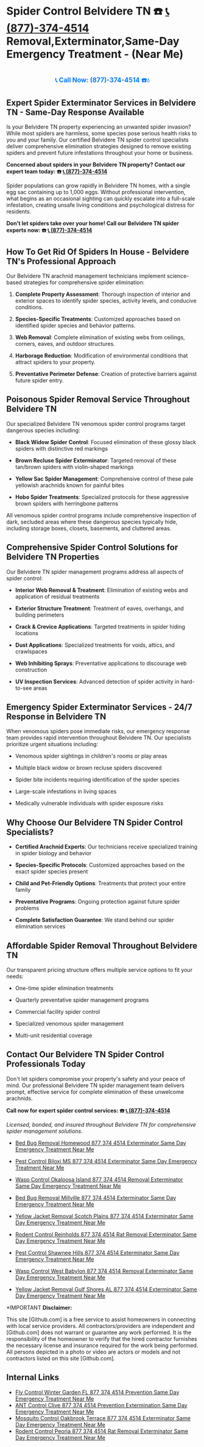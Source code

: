 # Spider Control Belvidere TN ☎️ [📞 (877)-374-4514](https://pest-control-4514.netlify.app) Removal,Exterminator,Same-Day Emergency Treatment - (Near Me)
# 

<p align="center" style="font-size: 1.2em; font-weight: bold; margin: 20px 0;">
  <a href="https://pest-control-4514.netlify.app" target="_blank" style="color: #007BFF; text-decoration: none;">📞 Call Now: (877)-374-4514 ☎️💧</a>
</p>

## Expert Spider Exterminator Services in Belvidere TN - Same-Day Response Available

Is your Belvidere TN property experiencing an unwanted spider invasion? While most spiders are harmless, some species pose serious health risks to you and your family. Our certified Belvidere TN spider control specialists deliver comprehensive elimination strategies designed to remove existing spiders and prevent future infestations throughout your home or business.

**Concerned about spiders in your Belvidere TN property? Contact our expert team today: ☎️ [📞 (877)-374-4514](https://pest-control-4514.netlify.app)**

Spider populations can grow rapidly in Belvidere TN homes, with a single egg sac containing up to 1,000 eggs. Without professional intervention, what begins as an occasional sighting can quickly escalate into a full-scale infestation, creating unsafe living conditions and psychological distress for residents.

**Don't let spiders take over your home! Call our Belvidere TN spider experts now: ☎️ [📞 (877)-374-4514](https://pest-control-4514.netlify.app)**

## How To Get Rid Of Spiders In House - Belvidere TN's Professional Approach

Our Belvidere TN arachnid management technicians implement science-based strategies for comprehensive spider elimination:

1. **Complete Property Assessment**: Thorough inspection of interior and exterior spaces to identify spider species, activity levels, and conducive conditions.

2. **Species-Specific Treatments**: Customized approaches based on identified spider species and behavior patterns.

3. **Web Removal**: Complete elimination of existing webs from ceilings, corners, eaves, and outdoor structures.

4. **Harborage Reduction**: Modification of environmental conditions that attract spiders to your property.

5. **Preventative Perimeter Defense**: Creation of protective barriers against future spider entry.

## Poisonous Spider Removal Service Throughout Belvidere TN

Our specialized Belvidere TN venomous spider control programs target dangerous species including:

- **Black Widow Spider Control**: Focused elimination of these glossy black spiders with distinctive red markings

- **Brown Recluse Spider Exterminator**: Targeted removal of these tan/brown spiders with violin-shaped markings

- **Yellow Sac Spider Management**: Comprehensive control of these pale yellowish arachnids known for painful bites

- **Hobo Spider Treatments**: Specialized protocols for these aggressive brown spiders with herringbone patterns

All venomous spider control programs include comprehensive inspection of dark, secluded areas where these dangerous species typically hide, including storage boxes, closets, basements, and cluttered areas.

## Comprehensive Spider Control Solutions for Belvidere TN Properties

Our Belvidere TN spider management programs address all aspects of spider control:

- **Interior Web Removal & Treatment**: Elimination of existing webs and application of residual treatments

- **Exterior Structure Treatment**: Treatment of eaves, overhangs, and building perimeters

- **Crack & Crevice Applications**: Targeted treatments in spider hiding locations

- **Dust Applications**: Specialized treatments for voids, attics, and crawlspaces

- **Web Inhibiting Sprays**: Preventative applications to discourage web construction

- **UV Inspection Services**: Advanced detection of spider activity in hard-to-see areas

## Emergency Spider Exterminator Services - 24/7 Response in Belvidere TN

When venomous spiders pose immediate risks, our emergency response team provides rapid intervention throughout Belvidere TN. Our specialists prioritize urgent situations including:

- Venomous spider sightings in children's rooms or play areas

- Multiple black widow or brown recluse spiders discovered

- Spider bite incidents requiring identification of the spider species

- Large-scale infestations in living spaces

- Medically vulnerable individuals with spider exposure risks

## Why Choose Our Belvidere TN Spider Control Specialists?

- **Certified Arachnid Experts**: Our technicians receive specialized training in spider biology and behavior

- **Species-Specific Protocols**: Customized approaches based on the exact spider species present

- **Child and Pet-Friendly Options**: Treatments that protect your entire family

- **Preventative Programs**: Ongoing protection against future spider problems

- **Complete Satisfaction Guarantee**: We stand behind our spider elimination services

## Affordable Spider Removal Throughout Belvidere TN

Our transparent pricing structure offers multiple service options to fit your needs:

- One-time spider elimination treatments

- Quarterly preventative spider management programs

- Commercial facility spider control

- Specialized venomous spider management

- Multi-unit residential coverage

## Contact Our Belvidere TN Spider Control Professionals Today

Don't let spiders compromise your property's safety and your peace of mind. Our professional Belvidere TN spider management team delivers prompt, effective service for complete elimination of these unwelcome arachnids.

**Call now for expert spider control services: ☎️ [📞 (877)-374-4514](https://pest-control-4514.netlify.app)**

*Licensed, bonded, and insured throughout Belvidere TN for comprehensive spider management solutions.*


- [Bed Bug Removal Homewood 877 374 4514 Exterminator Same Day Emergency Treatment Near Me](https://github.com/allyoucaneatsushiin/plumbing-texas/blob/main/Bed-Bug-Removal-Homewood-877-374-4514-Exterminator-Same-Day-Emergency-Treatment-Near-Me.md)
- [Pest Control Biloxi MS 877 374 4514 Exterminator Same Day Emergency Treatment Near Me](https://github.com/allyoucaneatsushiin/plumbing-texas/blob/main/Pest-Control-Biloxi-MS-877-374-4514-Exterminator-Same-Day-Emergency-Treatment-Near-Me.md)
- [Wasp Control Okaloosa Island 877 374 4514 Removal Exterminator Same Day Emergency Treatment Near Me](https://github.com/allyoucaneatsushiin/plumbing-texas/blob/main/Wasp-Control-Okaloosa-Island-877-374-4514-Removal-Exterminator-Same-Day-Emergency-Treatment-Near-Me.md)


- [Bed Bug Removal Millville 877 374 4514 Exterminator Same Day Emergency Treatment Near Me](https://github.com/allyoucaneatsushiin/plumbing-texas/blob/main/Bed-Bug-Removal-Millville-877-374-4514-Exterminator-Same-Day-Emergency-Treatment-Near-Me.md)
- [Yellow Jacket Removal Scotch Plains 877 374 4514 Exterminator Same Day Emergency Treatment Near Me](https://github.com/allyoucaneatsushiin/plumbing-texas/blob/main/Yellow-Jacket-Removal-Scotch-Plains-877-374-4514-Exterminator-Same-Day-Emergency-Treatment-Near-Me.md)
- [Rodent Control Reinholds 877 374 4514 Rat Removal Exterminator Same Day Emergency Treatment Near Me](https://github.com/allyoucaneatsushiin/plumbing-texas/blob/main/Rodent-Control-Reinholds-877-374-4514-Rat-Removal-Exterminator-Same-Day-Emergency-Treatment-Near-Me.md)


- [Pest Control Shawnee Hills 877 374 4514 Exterminator Same Day Emergency Treatment Near Me](https://github.com/allyoucaneatsushiin/plumbing-texas/blob/main/Pest-Control-Shawnee-Hills-877-374-4514-Exterminator-Same-Day-Emergency-Treatment-Near-Me.md)
- [Wasp Control West Babylon 877 374 4514 Removal Exterminator Same Day Emergency Treatment Near Me](https://github.com/allyoucaneatsushiin/plumbing-texas/blob/main/Wasp-Control-West-Babylon-877-374-4514-Removal-Exterminator-Same-Day-Emergency-Treatment-Near-Me.md)
- [Yellow Jacket Removal Gulf Shores AL 877 374 4514 Exterminator Same Day Emergency Treatment Near Me](https://github.com/allyoucaneatsushiin/plumbing-texas/blob/main/Yellow-Jacket-Removal-Gulf-Shores-AL-877-374-4514-Exterminator-Same-Day-Emergency-Treatment-Near-Me.md)


*IMPORTANT **Disclaimer:**  

This site [Github.com] is a free service to assist homeowners in connecting with local service providers. All contractors/providers are independent and [Github.com] does not warrant or guarantee any work performed. It is the responsibility of the homeowner to verify that the hired contractor furnishes the necessary license and insurance required for the work being performed. All persons depicted in a photo or video are actors or models and not contractors listed on this site [Github.com].


## Internal Links
- [Fly Control Winter Garden FL 877 374 4514 Prevention Same Day Emergency Treatment Near Me](https://github.com/allyoucaneatsushiin/plumbing-texas/blob/main/Fly-Control-Winter-Garden-FL-877-374-4514-Prevention-Same-Day-Emergency-Treatment-Near-Me.md)
- [ANT Control Clive 877 374 4514 Prevention Extermination Same Day Emergency Treatment Near Me](https://github.com/allyoucaneatsushiin/plumbing-texas/blob/main/ANT-Control-Clive-877-374-4514-Prevention-Extermination-Same-Day-Emergency-Treatment-Near-Me.md)
- [Mosquito Control Oakbrook Terrace 877 374 4514 Exterminator Same Day Emergency Treatment Near Me](https://github.com/allyoucaneatsushiin/plumbing-texas/blob/main/Mosquito-Control-Oakbrook-Terrace-877-374-4514-Exterminator-Same-Day-Emergency-Treatment-Near-Me.md)
- [Rodent Control Peoria 877 374 4514 Rat Removal Exterminator Same Day Emergency Treatment Near Me](https://github.com/allyoucaneatsushiin/plumbing-texas/blob/main/Rodent-Control-Peoria-877-374-4514-Rat-Removal-Exterminator-Same-Day-Emergency-Treatment-Near-Me.md)

